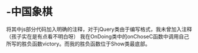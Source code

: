 # -中国象棋
将其中js部分代码加入明确的注释，对于jQuery类由于编写格式，我未曾加入注释（孩子实在是有点看不明白呀）
我在OnDoing类中的onChoseC函数中调用自己所写的胜负函数victory。而我的胜负函数位于Show类最底部。
